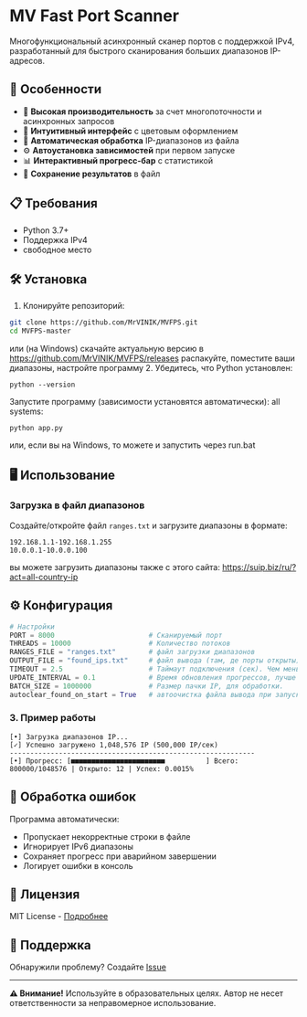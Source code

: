 # MV Fast Port Scanner

Многофункциональный асинхронный сканер портов с поддержкой IPv4, разработанный для быстрого сканирования больших диапазонов IP-адресов.

## 🌟 Особенности

- 🚀 **Высокая производительность** за счет многопоточности и асинхронных запросов
- 🎨 **Интуитивный интерфейс** с цветовым оформлением
- 📁 **Автоматическая обработка** IP-диапазонов из файла
- ⚙️ **Автоустановка зависимостей** при первом запуске
- 📊 **Интерактивный прогресс-бар** с статистикой
- 💾 **Сохранение результатов** в файл

## 📋 Требования

- Python 3.7+
- Поддержка IPv4
- свободное место

## 🛠️ Установка

1. Клонируйте репозиторий:
```bash
git clone https://github.com/MrVINIK/MVFPS.git
cd MVFPS-master
```
или (на Windows)
скачайте актуальную версию в https://github.com/MrVINIK/MVFPS/releases
распакуйте, поместите ваши диапазоны, настройте программу
2. Убедитесь, что Python установлен:
```
python --version
```

Запустите программу (зависимости установятся автоматически):
all systems:
```
python app.py
```
или, если вы на Windows, то можете и запустить через run.bat



## 🖥️ Использование

### Загрузка в файл диапазонов
Создайте/откройте файл `ranges.txt` и загрузите диапазоны в формате:
```text
192.168.1.1-192.168.1.255
10.0.0.1-10.0.0.100
```
вы можете загрузить диапазоны также с этого сайта: https://suip.biz/ru/?act=all-country-ip

## ⚙️ Конфигурация
```python
# Настройки
PORT = 8000                       # Сканируемый порт
THREADS = 10000                   # Количество потоков
RANGES_FILE = "ranges.txt"        # файл загрузки диапазонов
OUTPUT_FILE = "found_ips.txt"     # файл вывода (там, де порты открыты)
TIMEOUT = 2.5                     # Таймаут подключения (сек). Чем меньше время ожидания ответа от IP при сканировании, тем быстрее поток освободится
UPDATE_INTERVAL = 0.1             # Время обновления прогрессов, лучше не трогать
BATCH_SIZE = 1000000              # Размер пачки IP, для обработки.
autoclear_found_on_start = True   # автоочистка файла вывода при запуске. False - отключить
```

### 3. Пример работы
```
[•] Загрузка диапазонов IP...
[✓] Успешно загружено 1,048,576 IP (500,000 IP/сек)
------------------------------------------------------------
[•] Прогресс: [■■■■■■■■■■■■■■■■■■■■■■■          ] Всего: 800000/1048576 | Открыто: 12 | Успех: 0.0015%
```

## 🚨 Обработка ошибок
Программа автоматически:
- Пропускает некорректные строки в файле
- Игнорирует IPv6 диапазоны
- Сохраняет прогресс при аварийном завершении
- Логирует ошибки в консоль

## 📄 Лицензия
MIT License - [Подробнее](https://github.com/MrVINIK/MVFPS/blob/main/LICENSE)

## 📧 Поддержка
Обнаружили проблему? Создайте [Issue](https://github.com/MrVINIK/MVFPS/issues)

---

**⚠️ Внимание!** Используйте в образовательных целях. Автор не несет ответственности за неправомерное использование.
